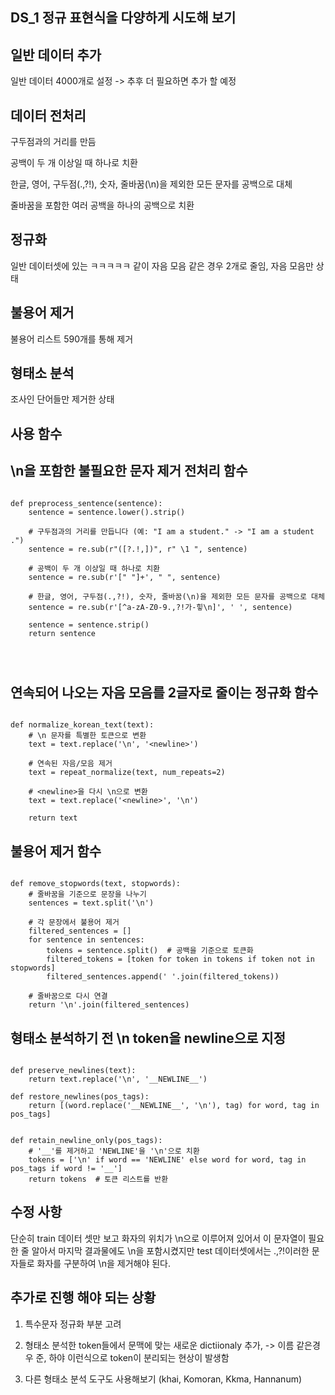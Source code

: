 ## DS_1  정규 표현식을 다양하게 시도해 보기





## 일반 데이터 추가

일반 데이터 4000개로 설정 -> 추후 더 필요하면 추가 할 예정





## 데이터 전처리


구두점과의 거리를 만듬

공백이 두 개 이상일 때 하나로 치환

한글, 영어, 구두점(.,?!), 숫자, 줄바꿈(\n)을 제외한 모든 문자를 공백으로 대체

줄바꿈을 포함한 여러 공백을 하나의 공백으로 치환



## 정규화


일반 데이터셋에 있는 ㅋㅋㅋㅋㅋ 같이 자음 모음 같은 경우 2개로 줄임, 자음 모음만  상태



## 불용어 제거

불용어 리스트 590개를 통해 제거



## 형태소 분석

조사인 단어들만  제거한 상태 





## 사용 함수

## \n을 포함한 불필요한 문자 제거 전처리 함수

```

def preprocess_sentence(sentence):
    sentence = sentence.lower().strip()

    # 구두점과의 거리를 만듭니다 (예: "I am a student." -> "I am a student .")
    sentence = re.sub(r"([?.!,])", r" \1 ", sentence)

    # 공백이 두 개 이상일 때 하나로 치환
    sentence = re.sub(r'[" "]+', " ", sentence)

    # 한글, 영어, 구두점(.,?!), 숫자, 줄바꿈(\n)을 제외한 모든 문자를 공백으로 대체
    sentence = re.sub(r'[^a-zA-Z0-9.,?!가-힣\n]', ' ', sentence)

    sentence = sentence.strip()
    return sentence




```


## 연속되어 나오는 자음 모음를 2글자로 줄이는 정규화 함수

```

def normalize_korean_text(text):
    # \n 문자를 특별한 토큰으로 변환
    text = text.replace('\n', '<newline>')

    # 연속된 자음/모음 제거
    text = repeat_normalize(text, num_repeats=2)

    # <newline>을 다시 \n으로 변환
    text = text.replace('<newline>', '\n')

    return text

```

## 불용어 제거 함수

```

def remove_stopwords(text, stopwords):
    # 줄바꿈을 기준으로 문장을 나누기
    sentences = text.split('\n')

    # 각 문장에서 불용어 제거
    filtered_sentences = []
    for sentence in sentences:
        tokens = sentence.split()  # 공백을 기준으로 토큰화
        filtered_tokens = [token for token in tokens if token not in stopwords]
        filtered_sentences.append(' '.join(filtered_tokens))

    # 줄바꿈으로 다시 연결
    return '\n'.join(filtered_sentences)

```

## 형태소 분석하기 전 \n token을 newline으로 지정

```

def preserve_newlines(text):
    return text.replace('\n', '__NEWLINE__')

def restore_newlines(pos_tags):
    return [(word.replace('__NEWLINE__', '\n'), tag) for word, tag in pos_tags]

```

```

def retain_newline_only(pos_tags):
    # '__'를 제거하고 'NEWLINE'을 '\n'으로 치환
    tokens = ['\n' if word == 'NEWLINE' else word for word, tag in pos_tags if word != '__']
    return tokens  # 토큰 리스트를 반환

```




## 수정 사항

 단순히 train 데이터 셋만 보고 화자의 위치가 \n으로 이루어져 있어서 이 문자열이 필요한 줄 알아서 마지막 결과물에도 \n을 포함시켰지만 test 데이터셋에서는 .,?!이러한 문자들로 화자를 구분하여 \n을 제거해야 된다.
 


## 추가로 진행 해야 되는 상황


1. 특수문자 정규화 부분 고려


2. 형태소 분석한 token들에서 문맥에 맞는 새로운 dictiionaly 추가, -> 이름 같은경우 준, 하야 이런식으로 token이 분리되는 현상이 발생함


3.  다른 형태소 분석 도구도 사용해보기 (khai, Komoran, Kkma, Hannanum)



